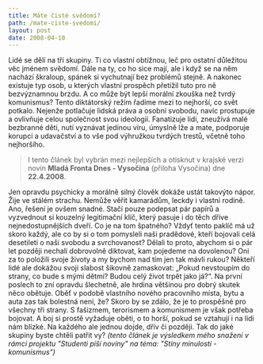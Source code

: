 ```yaml
---
title: Máte čisté svědomí?
path: /mate-ciste-svedomi/
layout: post
date: 2008-04-10
---
```


Lidé se dělí na tři skupiny. Ti co vlastní obtížnou, leč pro ostatní důležitou věc jménem svědomí. Dále na ty, co ho sice mají, ale i když se na něm nachází škraloup, spánek si vychutnají bez problémů stejně. A nakonec existuje typ osob, u kterých vlastní prospěch přetížil tuto pro ně bezvýznamnou brzdu. A co může být lepší morální zkouška než tvrdý komunismus? Tento diktátorský režim řadíme mezi to nejhorší, co svět potkalo. Nejenže potlačuje lidská práva a osobní svobodu, navíc prostupuje a ovlivňuje celou společnost svou ideologií. Fanatizuje lidi, zneužívá malé bezbranné děti, nutí vyznávat jedinou víru, úmyslně lže a mate, podporuje korupci a udavačství a to vše pod výhružkou tvrdých trestů, včetně toho nejhoršího. 

> I tento článek byl vybrán mezi nejlepších a otisknut v krajské verzi novin **Mladá Fronta Dnes - Vysočina** (přiloha Vysočina) dne **22.4.2008**.

Jen opravdu psychicky a morálně silný člověk dokáže ustát takovýto nápor. Žije ve stálém strachu. Nemůže věřit kamarádům, leckdy i vlastní rodině. Ano, řešení je ovšem snadné. Stačí pouze podepsat pár papírů a vyzvednout si kouzelný legitimační klíč, který pasuje i do těch dříve nejnedostupnějších dveří. Co je na tom špatného? Vždyť tento paklíč má už skoro každý, ale co by si o tom pomysleli naši pradědové, kteří bojovali celá desetiletí o naši svobodu a svrchovanost? Dělali to proto, abychom si o pár let později nechali dobrovolně diktovat, kam pojedeme na dovolenou? Oni za to položili svoje životy a my bychom nad tím jen tak mávli rukou? Někteří lidé ale dokážou svoji slabost šikovně zamaskovat: „Pokud nevstoupím do strany, co bude s mými dětmi? Budou celý život trpět jako já?“. Na první poslech to zní opravdu šlechetně, ale hrdina většinou pro dobrý skutek něco obětuje. Oběť v podobě vlastního nového pracovního místa, bytu a auta zas tak bolestná není, že? Skoro by se zdálo, že je to prospěšné pro všechny tři strany. S fašizmem, terorismem a komunismem je však potřeba bojovat. A boj si prostě vyžaduje oběti, o to horší, pokud se vztahují i na lidi nám blízké. Na každého ale jednou dojde, dřív či později. Tak do jaké skupiny byste chtěli patřit vy? _(tento článek je výsledkem mého snažení v rámci projektu "Studenti píší noviny" na téma: "Stíny minulosti - komunismus")_
